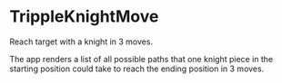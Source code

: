 # TrippleKnightMove
Reach target with a knight in 3 moves.

The app renders a list of all possible paths that one knight piece in the starting position could take to  reach the ending position in 3 moves.
